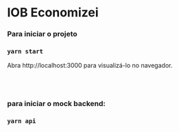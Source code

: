 # IOB Economizei

### Para iniciar o projeto

### `yarn start`
Abra http://localhost:3000 para visualizá-lo no navegador.

<br />
<br />

### para iniciar o mock backend:

### `yarn api`

